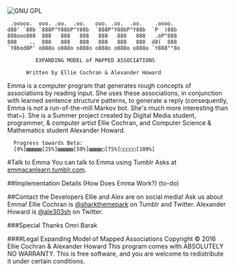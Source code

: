 ![GNU GPL](https://www.gnu.org/graphics/gplv3-88x31.png)

     .ooooo.  ooo. .oo.  .oo.   ooo. .oo.  .oo.    .oooo.
    d88' `88b `888P"Y88bP"Y88b  `888P"Y88bP"Y88b  `P  )88b
    888ooo888  888   888   888   888   888   888   .oP"888
    888    .,  888   888   888   888   888   888  d8(  888
    `Y8bod8P' o888o o888o o888o o888o o888o o888o `Y888""8o

             EXPANDING MODEL of MAPPED ASSOCIATIONS

          Written by Ellie Cochran & Alexander Howard

Emma is a computer program that generates rough concepts of associations by reading input. She uses these associations, in conjunction with learned sentence structure patterns, to generate a reply (consequently, Emma is *not* a run-of-the-mill Markov bot. She's much more interesting than that~). She is a Summer project created by Digital Media student, programmer, & computer artist Ellie Cochran, and Computer Science & Mathematics student Alexander Howard.

      Progress towards Beta:
      [0%]▨▨▨▨▨[25%]▨▨▨▨▨[50%]▨▨▨▨▢[75%]▢▢▢▢▢[100%]

#Talk to Emma
You can talk to Emma using Tumblr Asks at [emmacanlearn.tumblr.com](http://emmacanlearn.tumblr.com/ask).

##Implementation Details (How Does Emma Work?)
(to-do)

##Contact the Developers
Ellie and Alex are on social media! Ask us about Emma!
Ellie Cochran is [@sharkthemepark](http://sharkthemepark.tumblr.com) on Tumblr and Twitter.
Alexander Howard is [@ale303sh](http://www.twitter.com/ale303sh) on Twitter.

###Special Thanks
Omri Barak

####Legal
Expanding Model of Mapped Associations Copyright © 2016 Ellie Cochran & Alexander Howard
This program comes with ABSOLUTELY NO WARRANTY.
This is free software, and you are welcome to redistribute it under certain conditions.